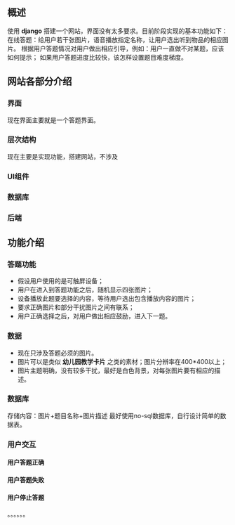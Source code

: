 ## 概述
使用 **django** 搭建一个网站，界面没有太多要求。目前阶段实现的基本功能如下：
在线答题：给用户若干张图片，语音播放指定名称，让用户选出听到物品的相应图片。
根据用户答题情况对用户做出相应引导，例如：用户一直做不对某题，应该如何提示；
如果用户答题进度比较快，该怎样设置题目难度梯度。

## 网站各部分介绍
### 界面
现在界面主要就是一个答题界面。
### 层次结构
现在主要是实现功能，搭建网站，不涉及
### UI组件

### 数据库

### 后端


## 功能介绍
### 答题功能
* 假设用户使用的是可触屏设备；
* 用户在进入到答题功能之后，随机显示四张图片；
* 设备播放此题要选择的内容，等待用户选出包含播放内容的图片；
* 要求正确图片和部分干扰图片之间有联系；
* 用户正确选择之后，对用户做出相应鼓励，进入下一题。

### 数据
* 现在只涉及答题必须的图片。
* 图片可以是类似 **幼儿园教学卡片** 之类的素材；图片分辨率在400*400以上；
* 图片主题明确，没有较多干扰，最好是白色背景，对每张图片要有相应的描述。

### 数据库
存储内容：图片+题目名称+图片描述
最好使用no-sql数据库，自行设计简单的数据表。

### 用户交互
#### 用户答题正确
#### 用户答题失败
#### 用户停止答题
。。。。。。
